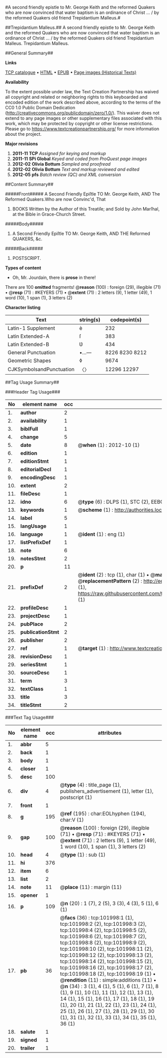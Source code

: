 #A second friendly epistle to Mr. George Keith and the reformed Quakers who are now convinced that water baptism is an ordinance of Christ ... / by the reformed Quakers old friend Trepidantium Malleus.#

##Trepidantium Malleus.##
A second friendly epistle to Mr. George Keith and the reformed Quakers who are now convinced that water baptism is an ordinance of Christ ... / by the reformed Quakers old friend Trepidantium Malleus.
Trepidantium Malleus.

##General Summary##

**Links**

[TCP catalogue](http://www.ota.ox.ac.uk/tcp/)  • 
[HTML](http://tei.it.ox.ac.uk/tcp/Texts-HTML/free/A67/A67844.html)  • 
[EPUB](http://tei.it.ox.ac.uk/tcp/Texts-EPUB/free/A67/A67844.epub) • 
[Page images (Historical Texts)](https://historicaltexts.jisc.ac.uk/eebo-13807836e)

**Availability**

To the extent possible under law, the Text Creation Partnership has waived all copyright and related or neighboring rights to this keyboarded and encoded edition of the work described above, according to the terms of the CC0 1.0 Public Domain Dedication (http://creativecommons.org/publicdomain/zero/1.0/). This waiver does not extend to any page images or other supplementary files associated with this work, which may be protected by copyright or other license restrictions. Please go to https://www.textcreationpartnership.org/ for more information about the project.

**Major revisions**

1. __2011-11__ __TCP__ *Assigned for keying and markup*
1. __2011-11__ __SPi Global__ *Keyed and coded from ProQuest page images*
1. __2012-02__ __Olivia Bottum__ *Sampled and proofread*
1. __2012-02__ __Olivia Bottum__ *Text and markup reviewed and edited*
1. __2012-05__ __pfs__ *Batch review (QC) and XML conversion*

##Content Summary##

#####Front#####
A Second Friendly Epiſtle TO Mr. George Keith, AND The Reformed Quakers.Who are now Convinc'd, That 
1. BOOKS Written by the Author of this Treatiſe; and Sold by John Marſhal, at the Bible in Grace-Church Street.

#####Body#####

1. A Second Friendly Epiſtle TO Mr. George Keith, AND THE Reformed QUAKERS, &c.

#####Back#####

1. POSTSCRIPT.

**Types of content**

  * Oh, Mr. Jourdain, there is **prose** in there!

There are 100 **omitted** fragments! 
 @__reason__ (100) : foreign (29), illegible (71)  •  @__resp__ (71) : #KEYERS (71)  •  @__extent__ (71) : 2 letters (9), 1 letter (49), 1 word (10), 1 span (1), 3 letters (2)

**Character listing**


|Text|string(s)|codepoint(s)|
|---|---|---|
|Latin-1 Supplement|è|232|
|Latin Extended-A|ſ|383|
|Latin Extended-B|Ʋ|434|
|General Punctuation|•…—|8226 8230 8212|
|Geometric Shapes|◊|9674|
|CJKSymbolsandPunctuation|〈〉|12296 12297|

##Tag Usage Summary##

###Header Tag Usage###

|No|element name|occ|attributes|
|---|---|---|---|
|1.|__author__|2||
|2.|__availability__|1||
|3.|__biblFull__|1||
|4.|__change__|5||
|5.|__date__|8| @__when__ (1) : 2012-10 (1)|
|6.|__edition__|1||
|7.|__editionStmt__|1||
|8.|__editorialDecl__|1||
|9.|__encodingDesc__|1||
|10.|__extent__|2||
|11.|__fileDesc__|1||
|12.|__idno__|6| @__type__ (6) : DLPS (1), STC (2), EEBO-CITATION (1), OCLC (1), VID (1)|
|13.|__keywords__|1| @__scheme__ (1) : http://authorities.loc.gov/ (1)|
|14.|__label__|5||
|15.|__langUsage__|1||
|16.|__language__|1| @__ident__ (1) : eng (1)|
|17.|__listPrefixDef__|1||
|18.|__note__|6||
|19.|__notesStmt__|2||
|20.|__p__|11||
|21.|__prefixDef__|2| @__ident__ (2) : tcp (1), char (1)  •  @__matchPattern__ (2) : ([0-9\-]+):([0-9IVX]+) (1), (.+) (1)  •  @__replacementPattern__ (2) : http://eebo.chadwyck.com/downloadtiff?vid=$1&page=$2 (1), https://raw.githubusercontent.com/textcreationpartnership/Texts/master/tcpchars.xml#$1 (1)|
|22.|__profileDesc__|1||
|23.|__projectDesc__|1||
|24.|__pubPlace__|2||
|25.|__publicationStmt__|2||
|26.|__publisher__|2||
|27.|__ref__|1| @__target__ (1) : http://www.textcreationpartnership.org/docs/. (1)|
|28.|__revisionDesc__|1||
|29.|__seriesStmt__|1||
|30.|__sourceDesc__|1||
|31.|__term__|3||
|32.|__textClass__|1||
|33.|__title__|3||
|34.|__titleStmt__|2||


###Text Tag Usage###

|No|element name|occ|attributes|
|---|---|---|---|
|1.|__abbr__|5||
|2.|__back__|1||
|3.|__body__|1||
|4.|__closer__|1||
|5.|__desc__|100||
|6.|__div__|4| @__type__ (4) : title_page (1), publishers_advertisement (1), letter (1), postscript (1)|
|7.|__front__|1||
|8.|__g__|195| @__ref__ (195) : char:EOLhyphen (194), char:V (1)|
|9.|__gap__|100| @__reason__ (100) : foreign (29), illegible (71)  •  @__resp__ (71) : #KEYERS (71)  •  @__extent__ (71) : 2 letters (9), 1 letter (49), 1 word (10), 1 span (1), 3 letters (2)|
|10.|__head__|4| @__type__ (1) : sub (1)|
|11.|__hi__|376||
|12.|__item__|6||
|13.|__list__|2||
|14.|__note__|11| @__place__ (11) : margin (11)|
|15.|__opener__|1||
|16.|__p__|109| @__n__ (20) : 1 (7), 2 (5), 3 (3), 4 (3), 5 (1), 6 (1)|
|17.|__pb__|36| @__facs__ (36) : tcp:101998:1 (1), tcp:101998:2 (2), tcp:101998:3 (2), tcp:101998:4 (2), tcp:101998:5 (2), tcp:101998:6 (2), tcp:101998:7 (2), tcp:101998:8 (2), tcp:101998:9 (2), tcp:101998:10 (2), tcp:101998:11 (2), tcp:101998:12 (2), tcp:101998:13 (2), tcp:101998:14 (2), tcp:101998:15 (2), tcp:101998:16 (2), tcp:101998:17 (2), tcp:101998:18 (2), tcp:101998:19 (1)  •  @__rendition__ (11) : simple:additions (11)  •  @__n__ (34) : 3 (1), 4 (1), 5 (1), 6 (1), 7 (1), 8 (1), 9 (1), 10 (1), 11 (1), 12 (1), 13 (1), 14 (1), 15 (1), 16 (1), 17 (1), 18 (1), 19 (1), 20 (1), 21 (1), 22 (1), 23 (1), 24 (1), 25 (1), 26 (1), 27 (1), 28 (1), 29 (1), 30 (1), 31 (1), 32 (1), 33 (1), 34 (1), 35 (1), 36 (1)|
|18.|__salute__|1||
|19.|__signed__|1||
|20.|__trailer__|1||
